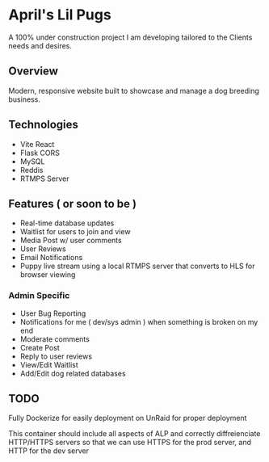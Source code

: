 # April's Lil Pugs

A 100% under construction project I am developing tailored to the Clients needs and desires. 

## Overview
Modern, responsive website built to showcase and manage a dog breeding business.

## Technologies
- Vite React
- Flask CORS
- MySQL
- Reddis
- RTMPS Server

## Features ( or soon to be )
- Real-time database updates
- Waitlist for users to join and view
- Media Post w/ user comments
- User Reviews
- Email Notifications
- Puppy live stream using a local RTMPS server that converts to HLS for browser viewing

### Admin Specific
- User Bug Reporting
- Notifications for me ( dev/sys admin ) when something is broken on my end
- Moderate comments
- Create Post
- Reply to user reviews
- View/Edit Waitlist
- Add/Edit dog related databases

## TODO

Fully Dockerize for easily deployment on UnRaid for proper deployment

This container should include all aspects of ALP and correctly diffreienciate HTTP/HTTPS servers so that we can use HTTPS for the prod server, and HTTP for the dev server
